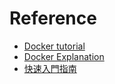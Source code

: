 # Reference

- [Docker tutorial](https://docs.docker.com/get-started/)
- [Docker Explanation](https://www.datacamp.com/tutorial/docker-for-data-science-introduction)
- [快速入門指南](https://glints.com/tw/blog/docker-basic-tutorial/#Docker%E8%88%87%E5%82%B3%E7%B5%B1%E6%8A%80%E8%A1%93%E7%9A%84%E9%97%9C%E9%8D%B5%E5%B7%AE%E5%88%A5%E2%80%94%E2%80%94%E5%AE%B9%E5%99%A8%E5%8C%96)